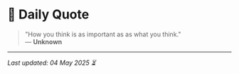 # 📜 Daily Quote

> "How you think is as important as as what you think."  
> — **Unknown**

---

_Last updated: 04 May 2025 ⏳_
